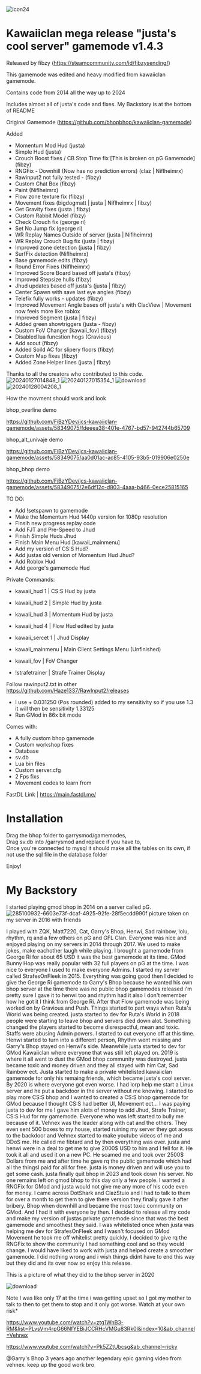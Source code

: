 ![icon24](https://github.com/FiBzYDev/jcs-kawaiiclan-gamemode/assets/58349075/9adb96b4-0485-408e-b52e-8ec65a2391ac) 

# Kawaiiclan mega release "justa's cool server" gamemode v1.4.3

Released by fibzy (https://steamcommunity.com/id/fibzysending/)

This gamemode was edited and heavy modified from kawaiiclan gamemode.

Contains code from 2014 all the way up to 2024

Includes almost all of justa's code and fixes. My Backstory is at the bottom of README

Original Gamemode (https://github.com/bhopbhop/kawaiiclan-gamemode)

Added
- Momentum Mod Hud (justa)
- Simple Hud (justa)
- Crouch Boost fixes / CB Stop Time fix [This is broken on pG Gamemode] (fibzy)
- RNGFix - Downhill (Now has no prediction errors) (claz | Niflheimrx)
- Rawinput2 not fully tested - (fibzy)
- Custom Chat Box (fibzy)
- Paint  (Niflheimrx)
- Flow zone texture fix (fibzy)
- Movement fixes (bigdogmatt | justa | Niflheimrx | fibzy)
- Get Gravity fixes (justa | fibzy)
- Custom Rabbit Model (fibzy)
- Check Crouch fix (george ri)
- Set No Jump fix (george ri)
- WR Replay Names Outside of server (justa | Niflheimrx)
- WR Replay Crouch Bug fix (justa | fibzy)
- Improved zone detection (justa | fibzy)
- SurfFix detection (Niflheimrx)
- Base gamemode edits (fibzy)
- Round Error Fixes (Niflheimrx)
- Improved Score Board based off justa's (fibzy)
- Improved Stepsize hulls (fibzy)
- Jhud updates based off justa's (justa | fibzy)
- Center Spawn with save last eye angles (fibzy)
- Telefix fully works - updates (fibzy)
- Improved Movement Angle bases off justa's with ClacView | Movement now feels more like roblox
- Improved Segment  (justa | fibzy)
- Added green showtriggers (justa - fibzy)
- Custom FoV Changer [kawaii_fov] (fibzy)
- Disabled lua funcstion hogs (Gravious)
- Add scout (fibzy)
- Added Soild AC for slipery floors (fibzy)
- Custom Map fixes (fibzy)
- Added Zone Helper lines (justa | fibzy)

Thanks to all the creators who contributed to this code.
![20240127014848_1](https://github.com/FiBzYDev/jcs-kawaiiclan-gamemode/assets/58349075/39cff560-394a-41f3-ad83-53345794b87b)
![20240127015354_1](https://github.com/FiBzYDev/jcs-kawaiiclan-gamemode/assets/58349075/0eb67f28-c9ac-421b-b345-f96b056f12d9)
![download](https://github.com/FiBzYDev/jcs-kawaiiclan-gamemode/assets/58349075/e150a6c6-6f89-4a96-b910-4d0cfd9221db)
![20240128004208_1](https://github.com/FiBzYDev/jcs-kawaiiclan-gamemode/assets/58349075/9c3da4fe-7059-401e-b8ff-f519858bdf69)

How the movment should work and look

bhop_overline demo

https://github.com/FiBzYDev/jcs-kawaiiclan-gamemode/assets/58349075/fdeeea38-401e-4767-bd57-942744b65709

bhop_alt_univaje demo


https://github.com/FiBzYDev/jcs-kawaiiclan-gamemode/assets/58349075/aa0d01ac-ac85-4105-93b5-019906e0250e

bhop_bhop demo


https://github.com/FiBzYDev/jcs-kawaiiclan-gamemode/assets/58349075/2e6df12c-d803-4aaa-b466-0ece25815165






TO DO:

- Add !setspawn to gamemode
- Make the Momentum Hud 1440p version for 1080p resolution
- Finsih new progress replay code
- Add FJT and Pre-Speed to Jhud
- Finish Simple Huds Jhud
- Finish Main Menu Hud [kawaii_mainmenu]
- Add my version of CS:S Hud?
- Add justas old version of Momentum Hud Jhud?
- Add Roblox Hud
- Add george's gamemode Hud
  
Private Commands:

- kawaii_hud 1 | CS:S Hud by justa
- kawaii_hud 2 | Simple Hud by justa
- kawaii_hud 3 | Momentum Hud by justa
- kawaii_hud 4 | Flow Hud edited by justa

- kawaii_sercet 1 | Jhud Display
- kawaii_mainmenu | Main Client Settings Menu (Unfinished)
- kawaii_fov | FoV Changer
- !strafetrainer | Strafe Trainer Display

Follow rawinput2.txt in other https://github.com/Haze1337/RawInput2/releases
- I use + 0.031250 (Pos rounded) added to my sensitivity so if you use 1.3 it will then be sensitivity 1.33125
- Run GMod in 86x bit mode
  
Comes with:

  - A fully custom bhop gamemode
  - Custom workshop fixes
  - Database
  - sv.db
  - Lua bin files
  - Custom server.cfg
  - 2 Fps fixs
  - Movement codes to learn from
    
FastDL Link | https://main.fastdl.me/

# Installation

Drag the bhop folder to garrysmod/gamemodes,  
  Drag sv.db into /garrysmod and replace if you have to,  
  Once you're connected to mysql it should make all the tables on its own, if not use the sql file in the database folder


Enjoy!

# My Backstory

I started playing gmod bhop in 2014 on a server called pG.
![285100932-6603e73f-dcaf-4925-92fe-28f5ecdd990f](https://github.com/FiBzYDev/jcs-kawaiiclan-gamemode/assets/58349075/621b07af-89dc-40ec-ba09-3fb4245ff9c9)
picture taken on my server in 2016 with friends

I played with ZQK, Matt7220, Cat, Garry's Bhop, Henwi, Sad rainbow, lolu, rhythm, rq and a few others on pG and GFL Clan. Everyone was nice and enjoyed playing on my servers in 2014 through 2017. We used to make jokes, make eachother laugh while playing. I brought a gamemode from George Ri for about 65 USD it was the best gamemode at its time. GMod Bunny Hop was really popular with 32 full players on pG at the time. I was nice to everyone I used to make everyone Admins. I started my server called StrafesOnFleek in 2015. Everything was going good then I decided to give the George Ri gamemode to Garry's Bhop because he wanted his own bhop server at the time there was no public bhop gamemodes released i'm pretty sure I gave it to henwi too and rhythm had it also I don't remember how he got it I think from George Ri. After that Flow gamemode was being worked on by Gravious and Push. Things started to part ways when Ruta's World was being created. justa started to dev for Ruta's World in 2018 people were starting to leave bhop and servers died down alot. Something changed the players started to become disrespectful, mean and toxic. Staffs were abusing Admin powers. I started to cut everyone off at this time. Henwi started to turn into a different person, Rhythm went missing and Garry's Bhop stayed on Henwi's side. Meanwhile justa started to dev for GMod Kawaiiclan where everyone that was still left played on. 2019 is where it all went to dust the GMod bhop community was destroyed. justa became toxic and money driven and they all stayed with him Cat, Sad Rainbow ect. Justa started to make a private whitelisted kawaiiclan gamemode for only his remaing friends, which became justa's cool server. By 2020 is where everyone got even worse. I had lorp help me start a Linux server and he put a backdoor in the server without me knowing. I started to play more CS:S bhop and I wanted to created a CS:S bhop gamemode for GMod because I thought CS:S had better UI, Movement ect... I was paying justa to dev for me I gave him alots of money to add Jhud, Strafe Trainer, CS:S Hud for my gamemode. Everyone who was left started to bully me because of it. Vehnex was the leader along with cat and the others. They even sent 500 boxes to my house, started ruining my server they got acess to the backdoor and Vehnex started to make youtube videos of me and DDoS me. He called me fibtard and by then everything was over. justa and henwi were in a deal to get me to give 2000$ USD to him and I fell for it. He took it all and used it on a new PC. He scamed me and took over 2500$ Dollars from me and after time he gave rq the public gamemode which had all the thingsI paid for all for free. justa is money driven and will use you to get some cash. justa finally quit bhop in 2023 and took down his server. No one remains left on gmod bhop to this day only a few people. I wanted a RNGFix for GMod and justa would not give me any more of his code even for money. I came across DotShark and ClazStuio and I had to talk to them for over a month to get them to give there version they finally gave it after bribery. Bhop when downhill and became the most toxic community on GMod. And I had it with everyone by then. I decided to release all my code and make my version of justas private gamemode since that was the best gamemode and smoothest they said. I was whitelisted once when justa was helping me dev for StrafesOnFleek and I wasn't focused on GMod Movement he took me off whitelist pretty quickly. I decided to give rq the RNGFix to show the community I had something cool and so they would change. I would have liked to work with justa and helped create a smoother gamemode. I did nothing wrong and i wish things didnt have to end this way but they did and its over now so enjoy this release. 

This is a picture of what they did to the bhop server in 2020

![download](https://github.com/FiBzYDev/jcs-kawaiiclan-gamemode/assets/58349075/f9bed91e-45ac-410d-bfef-0627dd95de8a)

Note I was like only 17 at the time i was getting upset so I got my mother to talk to then to get them to stop and it only got worse.
Watch at your own risk*

https://www.youtube.com/watch?v=ztg1WnB3-RM&list=PLvsVm4rpG66NfYEBiJCCRHcVMGu83Rk0l&index=10&ab_channel=Vehnex

https://www.youtube.com/watch?v=Pk5ZZtUbcsg&ab_channel=ricky

@Garry's Bhop
3 years ago
another legendary epic gaming video from vehnex. keep up the good work bro

